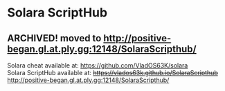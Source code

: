 # Solara ScriptHub

## ARCHIVED! moved to http://positive-began.gl.at.ply.gg:12148/SolaraScripthub/

Solara cheat available at: https://github.com/VladOS63K/solara <br>
Solara ScriptHub available at: ~~https://vlados63k.github.io/SolaraScripthub~~ http://positive-began.gl.at.ply.gg:12148/SolaraScripthub/
